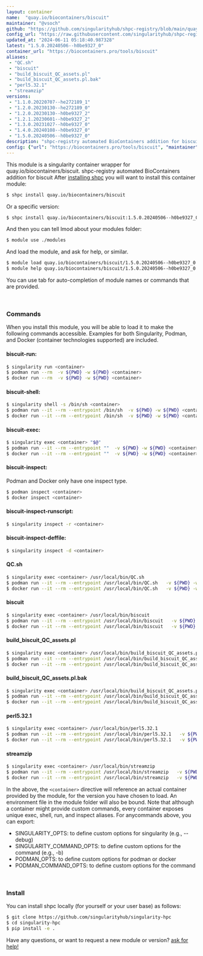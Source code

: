 ```yaml
---
layout: container
name:  "quay.io/biocontainers/biscuit"
maintainer: "@vsoch"
github: "https://github.com/singularityhub/shpc-registry/blob/main/quay.io/biocontainers/biscuit/container.yaml"
config_url: "https://raw.githubusercontent.com/singularityhub/shpc-registry/main/quay.io/biocontainers/biscuit/container.yaml"
updated_at: "2024-06-11 05:18:40.987328"
latest: "1.5.0.20240506--h0be9327_0"
container_url: "https://biocontainers.pro/tools/biscuit"
aliases:
 - "QC.sh"
 - "biscuit"
 - "build_biscuit_QC_assets.pl"
 - "build_biscuit_QC_assets.pl.bak"
 - "perl5.32.1"
 - "streamzip"
versions:
 - "1.1.0.20220707--he272189_1"
 - "1.2.0.20230130--he272189_0"
 - "1.2.0.20230130--h0be9327_2"
 - "1.2.1.20230601--h0be9327_2"
 - "1.3.0.20231027--h0be9327_0"
 - "1.4.0.20240108--h0be9327_0"
 - "1.5.0.20240506--h0be9327_0"
description: "shpc-registry automated BioContainers addition for biscuit"
config: {"url": "https://biocontainers.pro/tools/biscuit", "maintainer": "@vsoch", "description": "shpc-registry automated BioContainers addition for biscuit", "latest": {"1.5.0.20240506--h0be9327_0": "sha256:5a400f2d5f1dc8a7e1553eff4461125e1c5b050e01ec305fba61c26310490cfe"}, "tags": {"1.1.0.20220707--he272189_1": "sha256:ca540d2b392d0e2ea6525b0b4e88e99eed713deff2bd6cec942e01b14333e270", "1.2.0.20230130--he272189_0": "sha256:9a6f6516d9e3d1c9a2d849cdfaa622ccc7124852e3351ad09cf8f33bb4c39cd9", "1.2.0.20230130--h0be9327_2": "sha256:3964101e1a5ca1fd50de20843a5e2dfeb012740b09881e5667ce89854ffff054", "1.2.1.20230601--h0be9327_2": "sha256:9b64ff83dec11fbebac4b2f0569519726515f38f1816768e0a329eaa6313c32d", "1.3.0.20231027--h0be9327_0": "sha256:12a82775c4dc35e5e1b0d7dfdc91b9450bf116e40bc3314ee834498481c4cb96", "1.4.0.20240108--h0be9327_0": "sha256:f3706dad7a813f1916cc1ab02fb4ac99d22399be5a5e1b74f983692a5f297f29", "1.5.0.20240506--h0be9327_0": "sha256:5a400f2d5f1dc8a7e1553eff4461125e1c5b050e01ec305fba61c26310490cfe"}, "docker": "quay.io/biocontainers/biscuit", "aliases": {"QC.sh": "/usr/local/bin/QC.sh", "biscuit": "/usr/local/bin/biscuit", "build_biscuit_QC_assets.pl": "/usr/local/bin/build_biscuit_QC_assets.pl", "build_biscuit_QC_assets.pl.bak": "/usr/local/bin/build_biscuit_QC_assets.pl.bak", "perl5.32.1": "/usr/local/bin/perl5.32.1", "streamzip": "/usr/local/bin/streamzip"}}
---
```


This module is a singularity container wrapper for quay.io/biocontainers/biscuit.
shpc-registry automated BioContainers addition for biscuit
After [installing shpc](#install) you will want to install this container module:


```bash
$ shpc install quay.io/biocontainers/biscuit
```

Or a specific version:

```bash
$ shpc install quay.io/biocontainers/biscuit:1.5.0.20240506--h0be9327_0
```

And then you can tell lmod about your modules folder:

```bash
$ module use ./modules
```

And load the module, and ask for help, or similar.

```bash
$ module load quay.io/biocontainers/biscuit/1.5.0.20240506--h0be9327_0
$ module help quay.io/biocontainers/biscuit/1.5.0.20240506--h0be9327_0
```

You can use tab for auto-completion of module names or commands that are provided.

<br>

### Commands

When you install this module, you will be able to load it to make the following commands accessible.
Examples for both Singularity, Podman, and Docker (container technologies supported) are included.

#### biscuit-run:

```bash
$ singularity run <container>
$ podman run --rm  -v ${PWD} -w ${PWD} <container>
$ docker run --rm  -v ${PWD} -w ${PWD} <container>
```

#### biscuit-shell:

```bash
$ singularity shell -s /bin/sh <container>
$ podman run --it --rm --entrypoint /bin/sh  -v ${PWD} -w ${PWD} <container>
$ docker run --it --rm --entrypoint /bin/sh  -v ${PWD} -w ${PWD} <container>
```

#### biscuit-exec:

```bash
$ singularity exec <container> "$@"
$ podman run --it --rm --entrypoint ""  -v ${PWD} -w ${PWD} <container> "$@"
$ docker run --it --rm --entrypoint ""  -v ${PWD} -w ${PWD} <container> "$@"
```

#### biscuit-inspect:

Podman and Docker only have one inspect type.

```bash
$ podman inspect <container>
$ docker inspect <container>
```

#### biscuit-inspect-runscript:

```bash
$ singularity inspect -r <container>
```

#### biscuit-inspect-deffile:

```bash
$ singularity inspect -d <container>
```


#### QC.sh

```bash
$ singularity exec <container> /usr/local/bin/QC.sh
$ podman run --it --rm --entrypoint /usr/local/bin/QC.sh   -v ${PWD} -w ${PWD} <container> -c " $@"
$ docker run --it --rm --entrypoint /usr/local/bin/QC.sh   -v ${PWD} -w ${PWD} <container> -c " $@"
```


#### biscuit

```bash
$ singularity exec <container> /usr/local/bin/biscuit
$ podman run --it --rm --entrypoint /usr/local/bin/biscuit   -v ${PWD} -w ${PWD} <container> -c " $@"
$ docker run --it --rm --entrypoint /usr/local/bin/biscuit   -v ${PWD} -w ${PWD} <container> -c " $@"
```


#### build_biscuit_QC_assets.pl

```bash
$ singularity exec <container> /usr/local/bin/build_biscuit_QC_assets.pl
$ podman run --it --rm --entrypoint /usr/local/bin/build_biscuit_QC_assets.pl   -v ${PWD} -w ${PWD} <container> -c " $@"
$ docker run --it --rm --entrypoint /usr/local/bin/build_biscuit_QC_assets.pl   -v ${PWD} -w ${PWD} <container> -c " $@"
```


#### build_biscuit_QC_assets.pl.bak

```bash
$ singularity exec <container> /usr/local/bin/build_biscuit_QC_assets.pl.bak
$ podman run --it --rm --entrypoint /usr/local/bin/build_biscuit_QC_assets.pl.bak   -v ${PWD} -w ${PWD} <container> -c " $@"
$ docker run --it --rm --entrypoint /usr/local/bin/build_biscuit_QC_assets.pl.bak   -v ${PWD} -w ${PWD} <container> -c " $@"
```


#### perl5.32.1

```bash
$ singularity exec <container> /usr/local/bin/perl5.32.1
$ podman run --it --rm --entrypoint /usr/local/bin/perl5.32.1   -v ${PWD} -w ${PWD} <container> -c " $@"
$ docker run --it --rm --entrypoint /usr/local/bin/perl5.32.1   -v ${PWD} -w ${PWD} <container> -c " $@"
```


#### streamzip

```bash
$ singularity exec <container> /usr/local/bin/streamzip
$ podman run --it --rm --entrypoint /usr/local/bin/streamzip   -v ${PWD} -w ${PWD} <container> -c " $@"
$ docker run --it --rm --entrypoint /usr/local/bin/streamzip   -v ${PWD} -w ${PWD} <container> -c " $@"
```



In the above, the `<container>` directive will reference an actual container provided
by the module, for the version you have chosen to load. An environment file in the
module folder will also be bound. Note that although a container
might provide custom commands, every container exposes unique exec, shell, run, and
inspect aliases. For anycommands above, you can export:

 - SINGULARITY_OPTS: to define custom options for singularity (e.g., --debug)
 - SINGULARITY_COMMAND_OPTS: to define custom options for the command (e.g., -b)
 - PODMAN_OPTS: to define custom options for podman or docker
 - PODMAN_COMMAND_OPTS: to define custom options for the command

<br>

### Install

You can install shpc locally (for yourself or your user base) as follows:

```bash
$ git clone https://github.com/singularityhub/singularity-hpc
$ cd singularity-hpc
$ pip install -e .
```

Have any questions, or want to request a new module or version? [ask for help!](https://github.com/singularityhub/singularity-hpc/issues)